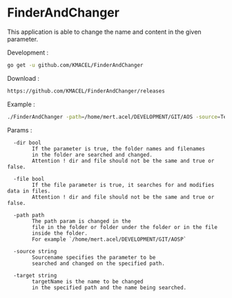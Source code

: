 # FinderAndChanger
This application is able to change the name and content in the given parameter.

Development :
```bash
go get -u github.com/KMACEL/FinderAndChanger
```
Download :
```bash
https://github.com/KMACEL/FinderAndChanger/releases
```

Example :
```bash
./FinderAndChanger -path=/home/mert.acel/DEVELOPMENT/GIT/AOS -source=Test -target=Acel -file=true -dir=false
```

Params :
```text
  -dir bool
    	If the parameter is true, the folder names and filenames
    	in the folder are searched and changed.
    	Attention ! dir and file should not be the same and true or false.

  -file bool
    	If the file parameter is true, it searches for and modifies data in files.
    	Attention ! dir and file should not be the same and true or false.

  -path path
    	The path param is changed in the
    	file in the folder or folder under the folder or in the file
    	inside the folder.
    	For example `/home/mert.acel/DEVELOPMENT/GIT/AOSP`

  -source string
    	Sourcename specifies the parameter to be
    	searched and changed on the specified path.

  -target string
    	targetName is the name to be changed
    	in the specified path and the name being searched.
```
